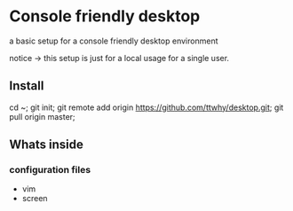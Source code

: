 # Console friendly desktop
a basic setup for a console friendly desktop environment

notice -> this setup is just for a local usage for a single user. 

## Install 
cd ~;
git init;
git remote add origin https://github.com/ttwhy/desktop.git;
git pull origin master;

## Whats inside
### configuration files

- vim
- screen


